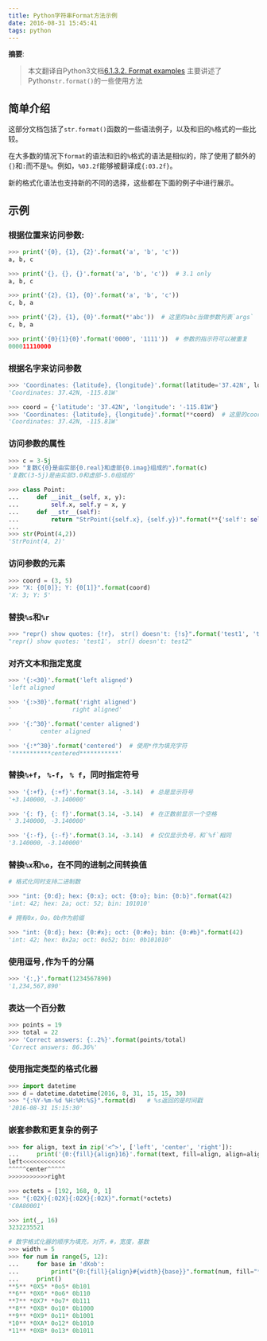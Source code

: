 ```yaml
---
title: Python字符串Format方法示例
date: 2016-08-31 15:45:41
tags: python
---
```


__摘要__:
> 本文翻译自Python3文档[6.1.3.2. Format examples](https://docs.python.org/3/library/string.html#format-examples)
> 主要讲述了Python`str.format()`的一些使用方法

<!-- more -->


## 简单介绍
这部分文档包括了`str.format()`函数的一些语法例子，以及和旧的`%`格式的一些比较。

在大多数的情况下`format`的语法和旧的`%`格式的语法是相似的，除了使用了额外的`{}`和`:`而不是`%`。例如，`%03.2f`能够被翻译成`{:03.2f}`。

新的格式化语法也支持新的不同的选择，这些都在下面的例子中进行展示。


## 示例

### 根据位置来访问参数:

```python
>>> print('{0}, {1}, {2}'.format('a', 'b', 'c'))
a, b, c
```

```python
>>> print('{}, {}, {}'.format('a', 'b', 'c'))  # 3.1 only
a, b, c
```

```python
>>> print('{2}, {1}, {0}'.format('a', 'b', 'c'))
c, b, a
```

```python
>>> print('{2}, {1}, {0}'.format(*'abc'))  # 这里的abc当做参数列表`args`
c, b, a
```

```python
>>> print('{0}{1}{0}'.format('0000', '1111'))  # 参数的指示符可以被重复
000011110000
```

### 根据名字来访问参数


```python
>>> 'Coordinates: {latitude}, {longitude}'.format(latitude='37.42N', longitude='-115.81W')
'Coordinates: 37.42N, -115.81W'
```

```python
>>> coord = {'latitude': '37.42N', 'longitude': '-115.81W'}
>>> 'Coordinates: {latitude}, {longitude}'.format(**coord)  # 这里的coord被当做了键值对参数
'Coordinates: 37.42N, -115.81W'
```

### 访问参数的属性

```python
>>> c = 3-5j
>>> "复数C{0}是由实部{0.real}和虚部{0.imag}组成的".format(c)
'复数C(3-5j)是由实部3.0和虚部-5.0组成的'
```

```python
>>> class Point:
...     def __init__(self, x, y):
...         self.x, self.y = x, y
...     def __str__(self):
...         return "StrPoint({self.x}, {self.y})".format(**{'self': self})
...
>>> str(Point(4,2))
'StrPoint(4, 2)'
```

### 访问参数的元素


```python
>>> coord = (3, 5)
>>> "X: {0[0]}; Y: {0[1]}".format(coord)
'X: 3; Y: 5'
```

### 替换`%s`和`%r`

```python
>>> "repr() show quotes: {!r}， str() doesn't: {!s}".format('test1', 'test2')
"repr() show quotes: 'test1'， str() doesn't: test2"
```

### 对齐文本和指定宽度

```python
>>> '{:<30}'.format('left aligned')
'left aligned                  '
```

```python
>>> '{:>30}'.format('right aligned')
'                 right aligned'
```

```python
>>> '{:^30}'.format('center aligned')
'        center aligned        '
```

```python
>>> '{:*^30}'.format('centered')  # 使用*作为填充字符
'***********centered***********'
```

### 替换`%+f`， `%-f`， `% f`，同时指定符号

```python
>>> '{:+f}, {:+f}'.format(3.14, -3.14)  # 总是显示符号
'+3.140000, -3.140000'
```

```python
>>> '{: f}, {: f}'.format(3.14, -3.14)  # 在正数前显示一个空格
' 3.140000, -3.140000'
```

```python
>>> '{:-f}, {:-f}'.format(3.14, -3.14)  # 仅仅显示负号，和`%f`相同
'3.140000, -3.140000'
```

### 替换`%x`和`%o`，在不同的进制之间转换值

```python
# 格式化同时支持二进制数

>>> "int: {0:d}; hex: {0:x}; oct: {0:o}; bin: {0:b}".format(42)
'int: 42; hex: 2a; oct: 52; bin: 101010'
```

```python
# 拥有0x，0o，0b作为前缀

>>> "int: {0:d}; hex: {0:#x}; oct: {0:#o}; bin: {0:#b}".format(42)
'int: 42; hex: 0x2a; oct: 0o52; bin: 0b101010'
```

### 使用逗号`,`作为千的分隔

```python
>>> '{:,}'.format(1234567890)
'1,234,567,890'
```

### 表达一个百分数

```python
>>> points = 19
>>> total = 22
>>> 'Correct answers: {:.2%}'.format(points/total)
'Correct answers: 86.36%'
```

### 使用指定类型的格式化器

```python
>>> import datetime
>>> d = datetime.datetime(2016, 8, 31, 15, 15, 30)
>>> "{:%Y-%m-%d %H:%M:%S}".format(d)   # %s返回的是时间戳
'2016-08-31 15:15:30'
```

### 嵌套参数和更复杂的例子

```python
>>> for align, text in zip('<^>', ['left', 'center', 'right']):
...     print('{0:{fill}{align}16}'.format(text, fill=align, align=align))
left<<<<<<<<<<<<
^^^^^center^^^^^
>>>>>>>>>>>right
```

```python
>>> octets = [192, 168, 0, 1]
>>> "{:02X}{:02X}{:02X}{:02X}".format(*octets)
'C0A80001'
```

```python
>>> int(_, 16)
3232235521
```

```python
# 数字格式化器的顺序为填充，对齐，#，宽度，基数
>>> width = 5
>>> for num in range(5, 12):
...     for base in 'dXob':
...         print("{0:{fill}{align}#{width}{base}}".format(num, fill="*", align="^", base=base, width=width), end=' ')
...     print()
**5** *0X5* *0o5* 0b101
**6** *0X6* *0o6* 0b110
**7** *0X7* *0o7* 0b111
**8** *0X8* 0o10* 0b1000
**9** *0X9* 0o11* 0b1001
*10** *0XA* 0o12* 0b1010
*11** *0XB* 0o13* 0b1011
```
